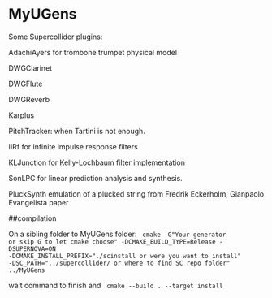 # MyUGens
Some Supercollider plugins:

AdachiAyers for trombone trumpet physical model

DWGClarinet

DWGFlute

DWGReverb

Karplus 

PitchTracker: when Tartini is not enough.

IIRf for infinite impulse response filters

KLJunction for Kelly-Lochbaum filter implementation

SonLPC for linear prediction analysis and synthesis.

PluckSynth emulation of a plucked string from Fredrik Eckerholm, Gianpaolo Evangelista paper

##compilation

On a sibling folder to MyUGens folder:
<code>
cmake -G"Your generator or skip G to let cmake choose" -DCMAKE_BUILD_TYPE=Release  -DSUPERNOVA=ON -DCMAKE_INSTALL_PREFIX="./scinstall or were you want to install" -DSC_PATH="../supercollider/ or where to find SC repo folder"  ../MyUGens
</code>

wait command to finish and
<code>
cmake --build . --target install
</code>
